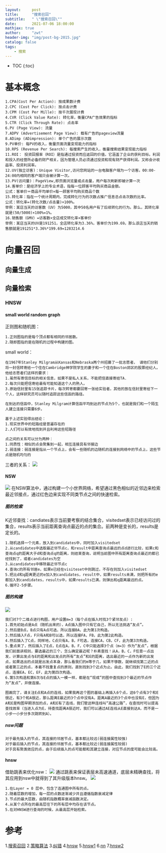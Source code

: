 ```yaml
---
layout:     post
title:      "搜索召回"
subtitle:   " \"搜索召回\""
date:       2021-07-06 18:00:00
mathjax: true
author:     "zwt"
header-img: "img/post-bg-2015.jpg"
catalog: false
tags:
    - 搜索
---
```

* TOC
{:toc}

# 基本概念
```
1.CPA(Cost Per Action): 按成果数计费
2.CPC (Cost Per Click): 按点击计费
3.CPM (Cost Per Mille): 按千次展现计费
4.CVR (Click Value Rate): 转化率，衡量CPA广告效果的指标
5.CTR (Click Through Rate): 点击率
6.PV (Page View): 流量
7.ADPV (Advertisement Page View): 载有广告的pageview流量
8.ADimp (ADimpression): 单个广告的展示次数
9.PV单价: 每PV的收入，衡量页面流量变现能力的指标
10.RPS (Revenue Per Search): 每搜索产生的收入，衡量搜索结果变现能力指标
11.ROI： 投资回报率（ROI）是指通过投资而应返回的价值，它涵盖了企业的获利目标。利润和投入的经营所必备的财产相关，因为管理人员必须通过投资和现有财产获得利润。又称会计收益率、投资利润率。
12.UV(独立访客)：Unique Visitor,访问您网站的一台电脑客户端为一个访客。00:00-24:00内相同的客户端只会被计算一次。
13.PV(访问量)：PageView,即页面浏览量或点击量，用户每次刷新即被计算一次
14.客单价：是经济学上的专业术语，指每一位顾客平均购买商品金额。
公式：客单价＝商品平均单价×每一顾客平均购买商品个数
15.转化率：指在一个统计周期内，完成转化行为的次数占推广信息总点击次数的比率。
公式：转化率=(转化次数/点击量)×100%。
举例：某店当天的访客数（UV）为5000，其中50名用户有了后续转化的行为。那么，其转化率就是(50/5000)×100%=1%。
16.销售额（GMV）=访客数×全店成交转化率×客单价
举例：某店当天的UV是191251，全店转化率为3.36%，客单价为199.69。那么该店当天的销售额就是191251*3.36%*199.69=1283214.6
```

# 向量召回
## 向量生成

## 向量检索
### HNSW
#### small world random graph
正则图和随机图：
```
1.正则图指的是每个顶点都有相同的邻居数。
2.随即图指的是在随机的过程中构建的图。
```
small world：
```
在1967年Stanley Milgram从Kansas和Nebraska两个州招募了一批志愿者， 请他们分别将一封信转寄给一个住在Cambridge神学院学生的妻子和一个住在Boston郊区的股票经纪人。 他给志愿者们这样的要求：
1.虽然有寄信目标的相关信息，如果不是私人关系，不能把信直接寄给TA.
2.每次只能把信寄给最有可能知道这个人的熟人。
3.原始信封里有15张追踪卡片，每次转寄都要回寄一张给实验者，其他的放在信封里寄给下一个人，这样研究员可以随时追踪这些信函的路径。

在到达的信函中，Stanley Milgram计算信函平均到达的节点为5个，也就是我们和一个陌生人建立连接只需要6步。

基于上述实验得出结论：
1.现实世界中的短路经是普遍存在的
2.人们可以有效地找到并且利用这些短路径

点之间的关系可以分为两种：
1.同质性：相似的点会聚集到一起，相互连接具有邻接边
2.弱连接：弱连接是指从一个节点上，会有一些随机的边随机的连接到网络中的节点上，这些节点是随机均匀的
```
三者的关系：
![](https://zwt0204.github.io//img//hnsw.png)
#### NSW
![](https://zwt0204.github.io//img//hnsw1.png)
在NSW算法中，通过构建一个小世界网络，希望通过黑色相似的近邻边来检索最近邻接点，通过红色边来实现不同类节点之间的快速检索。
##### 图的检索
K近邻查找：candiates表示当前要考察的结合集合，visitedset表示已经访问过的集合，results表示当前距离查询点最近的点的集合。前两种是变长的，results是定长的。
```
1.随机选择一个元素，放入到candidates中，同时加入visitedset
2.从candidates中选取最近邻节点c，和result中距离查询点最远的点d进行比较，如果c和查询点q的距离大于d和查询点q的距离，则结束查询，说明当前图中所有距离查询点最近的都已经找到了，或者candidates为空
3.从candidates中移除最近邻节点c
4.查询c的所有邻居e，如果e已经在visiteset中则跳过，不存在则加入visitedset
5.把比d和q距离更近的e加入到candidates，result中，如果results未满，则把所有的e都加入到candidates，results中，如果results已满，则弹出和q距离最远的点。
6.循环2-5步骤。
```
##### 图的构建
![](https://zwt0204.github.io//img//hnsw2.png)
```
我们对7个二维点进行构图，用户设置m=3（每个点在插入时找3个紧邻友点）:
1.首先初始点是A点（随机出来的），A点插入图中只有它自己，所以无法挑选“友点”。
2.然后是B点，B点只有A点可选，所以连接BA，此为第1次构造。
3.然后插入F点，F只有A和B可以选，所以连接FA，FB，此为第2此构造。
4.然后插入了C点，同样地，C点只有A，B，F可选，连接CA，CB，CF，此为第3次构造。
5.重点来了，然后插入了E点，E点在A，B，F，C中只能选择3个点（m=3）作为“友点”，根据我们前面讲规则，要选最近的三个，怎么确定最近呢？朴素查找！从A，B，C，F任意一点出发，计算出发点与E的距离和出发点的所有“友点”和E的距离，选出最近的一点作为新的出发点，如果选出的点就是出发点本身，那么看我们的m等于几，如果不够数，就继续找第二近的点或者第三近的点，本着不找重复点的原则，直到找到3个近点为止。由此，我们找到了E的三个近点，连接EA，EC，EF，此为第四次构造。
6.第5次构造和第6次与E点的插入一模一样，都是在“现成”的图中查找到3个最近的节点作为“友点”，并做连接。

图画完了，请关注E点和A点的连线，如果我再这个图的基础上再插入6个点，这6个点有3个和E很近，有3个和A很近，那么距离E最近的3个点中没有A，距离A最近的3个点中也没有E，但因为A和E是构图早期添加的点，A和E有了连线，我们管这种连线叫“高速公路”，在查找时可以提高查找效率（当进入点为E，待查找距离A很近时，我们可以通过AE连线从E直接到达A，而不是一小步一小步分多次跳转到A）。
```
##### nsw问题
```
对于最先插入的节点，其连接的邻居节点，基本都比较远(弱连接属性较强)
对于最后插入的节点，其连接的邻居节点，基本都比较近(弱连接属性较弱)
对于具有聚类效应的点，由于后续插入的点可能都和其建立连接，对应节点的度可能会比较高。
```
#### hnsw
借助跳表来优化nsw：
![](https://zwt0204.github.io//img//hnsw3.png)
通过跳表来保证表层未高速通道，底层未精确查找，将其应用到nsw中就得到了其升级版本hnsw。
![](https://zwt0204.github.io//img//hnsw4.png)
```
1.在Layer = 0 层中，包含了连通图中所有的点。
2.随着层数的增加，每一层的点数逐渐减少并且遵循指数衰减定律
3.节点的最大层数，由随机指数概率衰减函数决定。
4.从某个点所在的最高层往下的所有层中均存在该节点。
5.在对HNSW进行查询的时候，从最高层开始检索。
```


# 参考
1.[搜索召回](https://www.6aiq.com/article/1599345196009)
2.[策略算法](https://zhuanlan.zhihu.com/p/97357462)
3.[纠错](https://blog.csdn.net/catherine_985/article/details/78789089)
4.[hnsw](https://zhuanlan.zhihu.com/p/264832755)
5.[hnsw1](https://zhuanlan.zhihu.com/p/264832755)
6.[nn](https://zhuanlan.zhihu.com/p/152522906)
7.[hnsw2](https://blog.csdn.net/u011233351/article/details/85116719)

